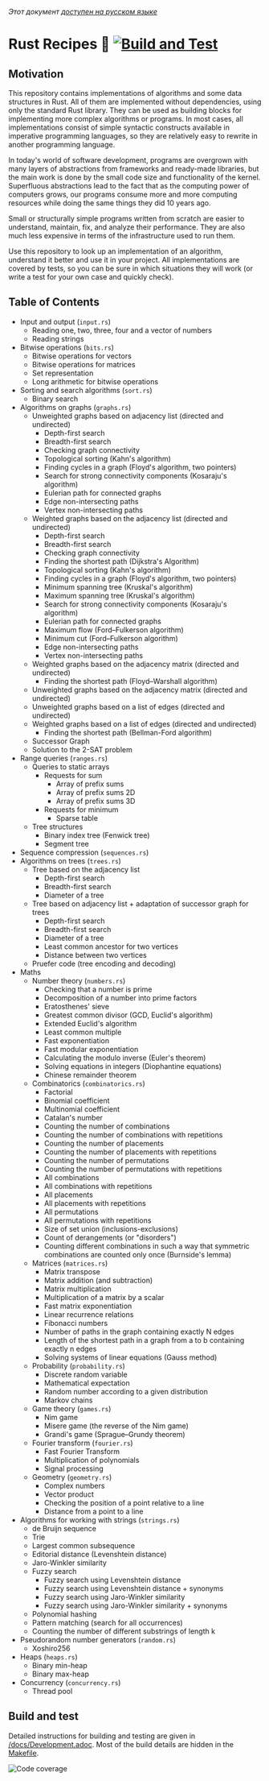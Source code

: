 _Этот документ [доступен на русском языке](/README.ru.md)_

# Rust Recipes 🍳 [![Build and Test](https://github.com/char16t/rust-recipes/actions/workflows/ci.yml/badge.svg)](https://github.com/char16t/rust-recipes/actions/workflows/build.yml)

## Motivation

This repository contains implementations of algorithms and some data structures in Rust. All of them are implemented without dependencies, using only the standard Rust library. They can be used as building blocks for implementing more complex algorithms or programs. In most cases, all implementations consist of simple syntactic constructs available in imperative programming languages, so they are relatively easy to rewrite in another programming language.

In today's world of software development, programs are overgrown with many layers of abstractions from frameworks and ready-made libraries, but the main work is done by the small code size and functionality of the kernel. Superfluous abstractions lead to the fact that as the computing power of computers grows, our programs consume more and more computing resources while doing the same things they did 10 years ago.

Small or structurally simple programs written from scratch are easier to understand, maintain, fix, and analyze their performance. They are also much less expensive in terms of the infrastructure used to run them.

Use this repository to look up an implementation of an algorithm, understand it better and use it in your project. All implementations are covered by tests, so you can be sure in which situations they will work (or write a test for your own case and quickly check).

## Table of Contents

 * Input and output (`input.rs`)
   * Reading one, two, three, four and a vector of numbers
   * Reading strings
 * Bitwise operations (`bits.rs`)
   * Bitwise operations for vectors
   * Bitwise operations for matrices
   * Set representation
   * Long arithmetic for bitwise operations
 * Sorting and search algorithms (`sort.rs`)
   * Binary search
 * Algorithms on graphs (`graphs.rs`)
   * Unweighted graphs based on adjacency list (directed and undirected)
     * Depth-first search
     * Breadth-first search
     * Checking graph connectivity
     * Topological sorting (Kahn's algorithm)
     * Finding cycles in a graph (Floyd's algorithm, two pointers)
     * Search for strong connectivity components (Kosaraju's algorithm)
     * Eulerian path for connected graphs
     * Edge non-intersecting paths
     * Vertex non-intersecting paths
   * Weighted graphs based on the adjacency list (directed and undirected)
     * Depth-first search
     * Breadth-first search
     * Checking graph connectivity
     * Finding the shortest path (Dijkstra's Algorithm)
     * Topological sorting (Kahn's algorithm)
     * Finding cycles in a graph (Floyd's algorithm, two pointers)
     * Minimum spanning tree (Kruskal's algorithm)
     * Maximum spanning tree (Kruskal's algorithm)
     * Search for strong connectivity components (Kosaraju's algorithm)
     * Eulerian path for connected graphs
     * Maximum flow (Ford–Fulkerson algorithm)
     * Minimum cut (Ford–Fulkerson algorithm)
     * Edge non-intersecting paths
     * Vertex non-intersecting paths
   * Weighted graphs based on the adjacency matrix (directed and undirected)
     * Finding the shortest path (Floyd–Warshall algorithm)
   * Unweighted graphs based on the adjacency matrix (directed and undirected)
   * Unweighted graphs based on a list of edges (directed and undirected)
   * Weighted graphs based on a list of edges (directed and undirected)
     * Finding the shortest path (Bellman-Ford algorithm)
   * Successor Graph
   * Solution to the 2-SAT problem
 * Range queries (`ranges.rs`)
   * Queries to static arrays
     * Requests for sum
       * Array of prefix sums
       * Array of prefix sums 2D
       * Array of prefix sums 3D
     * Requests for minimum
       * Sparse table
   * Tree structures
      * Binary index tree (Fenwick tree)
      * Segment tree
 * Sequence compression (`sequences.rs`)
 * Algorithms on trees (`trees.rs`)
   * Tree based on the adjacency list
     * Depth-first search
     * Breadth-first search
     * Diameter of a tree
   * Tree based on adjacency list + adaptation of successor graph for trees
     * Depth-first search
     * Breadth-first search
     * Diameter of a tree
     * Least common ancestor for two vertices
     * Distance between two vertices
   * Pruefer code (tree encoding and decoding)
 * Maths
   * Number theory (`numbers.rs`)
     * Checking that a number is prime
     * Decomposition of a number into prime factors
     * Eratosthenes' sieve
     * Greatest common divisor (GСD, Euclid's algorithm)
     * Extended Euclid's algorithm
     * Least common multiple
     * Fast exponentiation
     * Fast modular exponentiation
     * Calculating the modulo inverse (Euler's theorem)
     * Solving equations in integers (Diophantine equations)
     * Chinese remainder theorem
   * Combinatorics (`combinatorics.rs`)
     * Factorial
     * Binomial coefficient
     * Multinomial coefficient
     * Catalan's number
     * Counting the number of combinations
     * Counting the number of combinations with repetitions
     * Counting the number of placements
     * Counting the number of placements with repetitions
     * Counting the number of permutations
     * Counting the number of permutations with repetitions
     * All combinations
     * All combinations with repetitions
     * All placements
     * All placements with repetitions
     * All permutations
     * All permutations with repetitions
     * Size of set union (inclusions-exclusions)
     * Count of derangements (or "disorders")
     * Counting different combinations in such a way that symmetric combinations are counted only once (Burnside's lemma)
   * Matrices (`matrices.rs`)
     * Matrix transpose
     * Matrix addition (and subtraction)
     * Matrix multiplication
     * Multiplication of a matrix by a scalar
     * Fast matrix exponentiation
     * Linear recurrence relations
     * Fibonacci numbers
     * Number of paths in the graph containing exactly N edges
     * Length of the shortest path in a graph from a to b containing exactly n edges
     * Solving systems of linear equations (Gauss method)
   * Probability (`probability.rs`)
     * Discrete random variable
     * Mathematical expectation
     * Random number according to a given distribution
     * Markov chains
   * Game theory (`games.rs`)
     * Nim game
     * Misere game (the reverse of the Nim game)
     * Grandi's game (Sprague–Grundy theorem)
   * Fourier transform (`fourier.rs`)
     * Fast Fourier Transform
     * Multiplication of polynomials
     * Signal processing
   * Geometry (`geometry.rs`)
     * Complex numbers
     * Vector product
     * Checking the position of a point relative to a line
     * Distance from a point to a line
 * Algorithms for working with strings (`strings.rs`)
   * de Bruijn sequence
   * Trie
   * Largest common subsequence
   * Editorial distance (Levenshtein distance)
   * Jaro-Winkler similarity
   * Fuzzy search
     * Fuzzy search using Levenshtein distance
     * Fuzzy search using Levenshtein distance + synonyms
     * Fuzzy search using Jaro-Winkler similarity
     * Fuzzy search using Jaro-Winkler similarity + synonyms
   * Polynomial hashing
   * Pattern matching (search for all occurrences)
   * Counting the number of different substrings of length k
 * Pseudorandom number generators (`random.rs`)
   * Xoshiro256
 * Heaps (`heaps.rs`)
   * Binary min-heap
   * Binary max-heap
 * Concurrency (`concurrency.rs`)
   * Thread pool

## Build and test

Detailed instructions for building and testing are given in [/docs/Development.adoc](/docs/Development.adoc). Most of the build details are hidden in the [Makefile](/Makefile).

![Code coverage](/docs/codecov.png "Code coverage")
